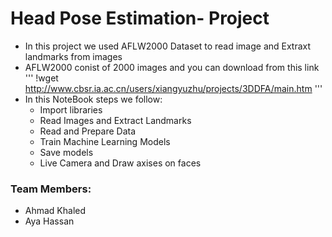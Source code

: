 # Head Pose Estimation- Project

- In this project we used AFLW2000 Dataset to read image and Extraxt landmarks from images
- AFLW2000 conist of 2000 images and you can download from this link 
'''
    !wget http://www.cbsr.ia.ac.cn/users/xiangyuzhu/projects/3DDFA/main.htm
'''
- In this NoteBook steps we follow:
  - Import libraries
  - Read Images and Extract Landmarks
  - Read and Prepare Data
  - Train Machine Learning Models
  - Save models 
  - Live Camera and Draw axises on faces


### Team Members:
   - Ahmad Khaled
   - Aya Hassan
